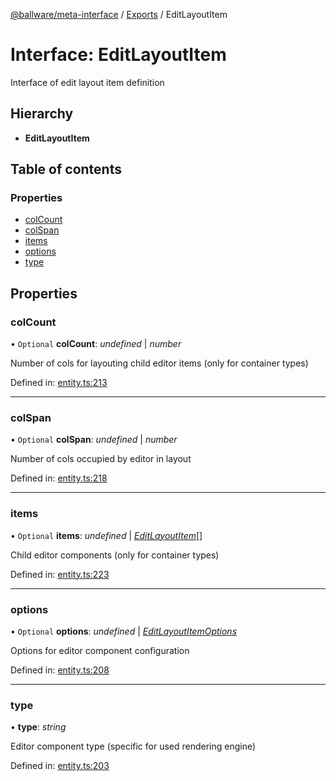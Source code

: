 [@ballware/meta-interface](../README.md) / [Exports](../modules.md) / EditLayoutItem

# Interface: EditLayoutItem

Interface of edit layout item definition

## Hierarchy

* **EditLayoutItem**

## Table of contents

### Properties

- [colCount](editlayoutitem.md#colcount)
- [colSpan](editlayoutitem.md#colspan)
- [items](editlayoutitem.md#items)
- [options](editlayoutitem.md#options)
- [type](editlayoutitem.md#type)

## Properties

### colCount

• `Optional` **colCount**: *undefined* \| *number*

Number of cols for layouting child editor items (only for container types)

Defined in: [entity.ts:213](https://github.com/frankball/ballware-meta-interface/blob/157bdb2/src/entity.ts#L213)

___

### colSpan

• `Optional` **colSpan**: *undefined* \| *number*

Number of cols occupied by editor in layout

Defined in: [entity.ts:218](https://github.com/frankball/ballware-meta-interface/blob/157bdb2/src/entity.ts#L218)

___

### items

• `Optional` **items**: *undefined* \| [*EditLayoutItem*](editlayoutitem.md)[]

Child editor components (only for container types)

Defined in: [entity.ts:223](https://github.com/frankball/ballware-meta-interface/blob/157bdb2/src/entity.ts#L223)

___

### options

• `Optional` **options**: *undefined* \| [*EditLayoutItemOptions*](editlayoutitemoptions.md)

Options for editor component configuration

Defined in: [entity.ts:208](https://github.com/frankball/ballware-meta-interface/blob/157bdb2/src/entity.ts#L208)

___

### type

• **type**: *string*

Editor component type (specific for used rendering engine)

Defined in: [entity.ts:203](https://github.com/frankball/ballware-meta-interface/blob/157bdb2/src/entity.ts#L203)
